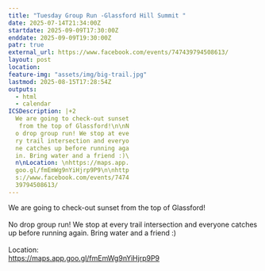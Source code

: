 ```yaml
---
title: "Tuesday Group Run -Glassford Hill Summit "
date: 2025-07-14T21:34:00Z
startdate: 2025-09-09T17:30:00Z
enddate: 2025-09-09T19:30:00Z
patr: true
external_url: https://www.facebook.com/events/747439794508613/
layout: post
location: 
feature-img: "assets/img/big-trail.jpg"
lastmod: 2025-08-15T17:28:54Z
outputs:
  - html
  - calendar
ICSDescription: |+2
  We are going to check-out sunset   from the top of Glassford!\n\nN  o drop group run! We stop at eve  ry trail intersection and everyo  ne catches up before running aga  in. Bring water and a friend :)\  n\nLocation: \nhttps://maps.app.  goo.gl/fmEmWg9nYiHjrp9P9\n\nhttp  s://www.facebook.com/events/7474  39794508613/
---
```


We are going to check-out sunset from the top of Glassford!<br>
  <br>
  No drop group run! We stop at every trail intersection and everyone catches up before running again. Bring water and a friend &#58;)<br>
  <br>
  Location&#58; <br>
  [https://maps.app.goo.gl/fmEmWg9nYiHjrp9P9<br>
](https://maps.app.goo.gl/fmEmWg9nYiHjrp9P9<br>
)  <br>
  
